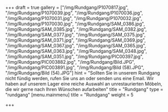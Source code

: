 +++
draft = true
gallery = ["/img/Rundgang/P1070817.jpg", "/img/Rundgang/P1070039.jpg", "/img/Rundgang/P1070036.jpg", "/img/Rundgang/P1070031.jpg", "/img/Rundgang/P1070032.jpg", "/img/Rundgang/P1070030.jpg", "/img/Rundgang/SAM_0386.jpg", "/img/Rundgang/SAM_0385.jpg", "/img/Rundgang/SAM_0382.jpg", "/img/Rundgang/SAM_0377.jpg", "/img/Rundgang/SAM_0375.jpg", "/img/Rundgang/SAM_0371.jpg", "/img/Rundgang/SAM_0369.jpg", "/img/Rundgang/SAM_0367.jpg", "/img/Rundgang/SAM_0365.jpg", "/img/Rundgang/SAM_0363.jpg", "/img/Rundgang/SAM_0348.jpg", "/img/Rundgang/SAM_0351.jpg", "/img/Rundgang/PIC00397.jpg", "/img/Rundgang/PIC003882.jpg", "/img/Rundgang/Bild.JPG", "/img/Rundgang/PIC003891.jpg", "/img/Rundgang/Bild (58).JPG", "/img/Rundgang/Bild (54).JPG"]
hint = "Sollten Sie in unserem Rundgang nicht fündig werden, rufen Sie uns an oder senden uns eine Email. Wir haben auf unserem Lager eine reiche Auswahl an unrestaurierten Möbeln, die wir gerne nach Ihren Wünschen aufarbeiten"
title = "Rundgang"
type = "rundgang"
[menu.mainmenu]
title = "Rundgang"
weight = 5

+++